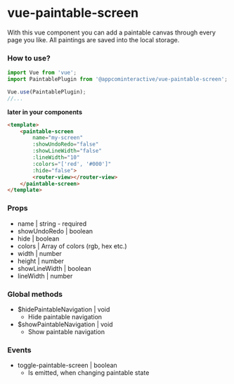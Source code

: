 # vue-paintable-screen

With this vue component you can add a paintable canvas through every page you like.
All paintings are saved into the local storage.

### How to use?

```javascript
import Vue from 'vue';
import PaintablePlugin from '@appcominteractive/vue-paintable-screen';

Vue.use(PaintablePlugin);
//...
```

**later in your components**

```html
<template>
    <paintable-screen
        name="my-screen"
        :showUndoRedo="false"
        :showLineWidth="false"
        :lineWidth="10"
        :colors="['red', '#000']"
        :hide="false">
        <router-view></router-view>
    </paintable-screen>
</template>
```

### Props

* name | string - required
* showUndoRedo | boolean
* hide | boolean
* colors | Array of colors (rgb, hex etc.)
* width | number
* height | number
* showLineWidth | boolean
* lineWidth | number

### Global methods

* $hidePaintableNavigation | void
  * Hide paintable navigation
* $showPaintableNavigation | void
  * Show paintable navigation

### Events

* toggle-paintable-screen | boolean
  * Is emitted, when changing paintable state

